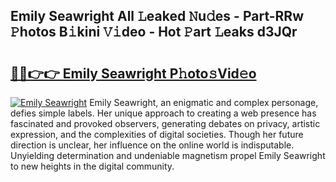 ## Emily Seawright All 𝙻eaked 𝙽u𝚍es - Part-RRw 𝙿hotos B𝚒kini 𝚅𝚒deo - Hot 𝙿art 𝙻eaks d3JQr

# <h2><a href="http://ld5122.urlbe.top/?page=Emily+Seawright">🔗🔗👉👉 Emily Seawright P𝚑oto𝚜Vid𝚎o</a></h2>

[![Emily Seawright](https://i.imgur.com/eBuTRDB.gif)](http://ld5122.urlbe.top/?page=Emily+Seawright)
Emily Seawright, an enigmatic and complex personage, defies simple labels. Her unique approach to creating a web presence has fascinated and provoked observers, generating debates on privacy, artistic expression, and the complexities of digital societies. Though her future direction is unclear, her influence on the online world is indisputable. Unyielding determination and undeniable magnetism propel Emily Seawright to new heights in the digital community.
